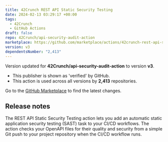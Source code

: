 ```yaml
---
title: 42Crunch REST API Static Security Testing
date: 2024-02-13 03:29:17 +00:00
tags:
  - 42Crunch
  - GitHub Actions
draft: false
repo: 42Crunch/api-security-audit-action
marketplace: https://github.com/marketplace/actions/42crunch-rest-api-static-security-testing
version: v3
dependentsNumber: "2,413"
---
```



Version updated for **42Crunch/api-security-audit-action** to version **v3**.
- This publisher is shown as 'verified' by GitHub.
- This action is used across all versions by **2,413** repositories.

Go to the [GitHub Marketplace](https://github.com/marketplace/actions/42crunch-rest-api-static-security-testing) to find the latest changes.

## Release notes

The REST API Static Security Testing action lets you add an automatic static application security testing (SAST) task to your CI/CD workflows. The action checks your OpenAPI files for their quality and security from a simple Git push to your project repository when the CI/CD workflow runs.
